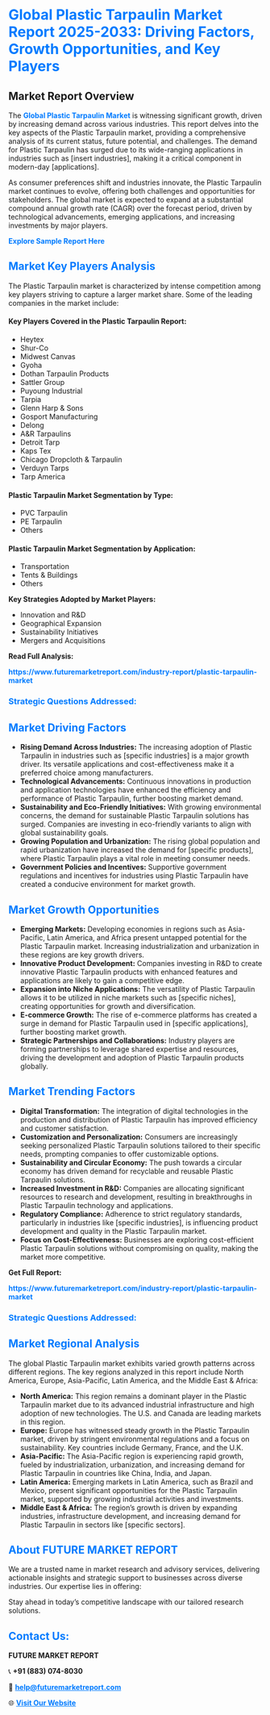 <h1 style="color: #007BFF;">Global Plastic Tarpaulin Market Report 2025-2033: Driving Factors, Growth Opportunities, and Key Players</h1>

<section id="overview">
<h2>Market Report Overview</h2>
<p>The <a href="https://www.futuremarketreport.com/industry-report/plastic-tarpaulin-market" style="color: #007BFF; text-decoration: none;"><strong>Global Plastic Tarpaulin Market</strong></a> is witnessing significant growth, driven by increasing demand across various industries. This report delves into the key aspects of the Plastic Tarpaulin market, providing a comprehensive analysis of its current status, future potential, and challenges. The demand for Plastic Tarpaulin has surged due to its wide-ranging applications in industries such as [insert industries], making it a critical component in modern-day [applications].</p>
<p>As consumer preferences shift and industries innovate, the Plastic Tarpaulin market continues to evolve, offering both challenges and opportunities for stakeholders. The global market is expected to expand at a substantial compound annual growth rate (CAGR) over the forecast period, driven by technological advancements, emerging applications, and increasing investments by major players.</p>
</section>

<section id="overview">
<p><a href="https://www.futuremarketreport.com/request-sample/reportId=56996" style="color: #007BFF; text-decoration: none;"><strong>Explore Sample Report Here</strong></a></p>
</section>

<section id="key-players">
<h2 style="color: #007BFF;">Market Key Players Analysis</h2>
<p>The Plastic Tarpaulin market is characterized by intense competition among key players striving to capture a larger market share. Some of the leading companies in the market include:</p>
<h4>Key Players Covered in the Plastic Tarpaulin Report:</h4>
<ul><li>Heytex</li><li>Shur-Co</li><li>Midwest Canvas</li><li>Gyoha</li><li>Dothan Tarpaulin Products</li><li>Sattler Group</li><li>Puyoung Industrial</li><li>Tarpia</li><li>Glenn Harp &amp; Sons</li><li>Gosport Manufacturing</li><li>Delong</li><li>A&amp;R Tarpaulins</li><li>Detroit Tarp</li><li>Kaps Tex</li><li>Chicago Dropcloth &amp; Tarpaulin</li><li>Verduyn Tarps</li><li>Tarp America</li></ul>
<h4>Plastic Tarpaulin Market Segmentation by Type:</h4>
<ul><li>PVC Tarpaulin</li><li>PE Tarpaulin</li><li>Others</li></ul>

<h4>Plastic Tarpaulin Market Segmentation by Application:</h4>
<ul><li>Transportation</li><li>Tents &amp; Buildings</li><li>Others</li></ul>
<p><strong>Key Strategies Adopted by Market Players:</strong></p>
<ul>
<li>Innovation and R&D</li>
<li>Geographical Expansion</li>
<li>Sustainability Initiatives</li>
<li>Mergers and Acquisitions</li>
</ul>
</section>

<section>
<p><strong>Read Full Analysis: </strong></p><a href="https://www.futuremarketreport.com/industry-report/plastic-tarpaulin-market" style="color: #007BFF; text-decoration: none;"><strong>https://www.futuremarketreport.com/industry-report/plastic-tarpaulin-market</strong></a>
<h3 style="color: #007BFF;">Strategic Questions Addressed:</h3>
</section>

<section id="driving-factors">
<h2 style="color: #007BFF;">Market Driving Factors</h2>
<ul>
<li><strong>Rising Demand Across Industries:</strong> The increasing adoption of Plastic Tarpaulin in industries such as [specific industries] is a major growth driver. Its versatile applications and cost-effectiveness make it a preferred choice among manufacturers.</li>
<li><strong>Technological Advancements:</strong> Continuous innovations in production and application technologies have enhanced the efficiency and performance of Plastic Tarpaulin, further boosting market demand.</li>
<li><strong>Sustainability and Eco-Friendly Initiatives:</strong> With growing environmental concerns, the demand for sustainable Plastic Tarpaulin solutions has surged. Companies are investing in eco-friendly variants to align with global sustainability goals.</li>
<li><strong>Growing Population and Urbanization:</strong> The rising global population and rapid urbanization have increased the demand for [specific products], where Plastic Tarpaulin plays a vital role in meeting consumer needs.</li>
<li><strong>Government Policies and Incentives:</strong> Supportive government regulations and incentives for industries using Plastic Tarpaulin have created a conducive environment for market growth.</li>
</ul>
</section>

<section id="growth-opportunities">
<h2 style="color: #007BFF;">Market Growth Opportunities</h2>
<ul>
<li><strong>Emerging Markets:</strong> Developing economies in regions such as Asia-Pacific, Latin America, and Africa present untapped potential for the Plastic Tarpaulin market. Increasing industrialization and urbanization in these regions are key growth drivers.</li>
<li><strong>Innovative Product Development:</strong> Companies investing in R&D to create innovative Plastic Tarpaulin products with enhanced features and applications are likely to gain a competitive edge.</li>
<li><strong>Expansion into Niche Applications:</strong> The versatility of Plastic Tarpaulin allows it to be utilized in niche markets such as [specific niches], creating opportunities for growth and diversification.</li>
<li><strong>E-commerce Growth:</strong> The rise of e-commerce platforms has created a surge in demand for Plastic Tarpaulin used in [specific applications], further boosting market growth.</li>
<li><strong>Strategic Partnerships and Collaborations:</strong> Industry players are forming partnerships to leverage shared expertise and resources, driving the development and adoption of Plastic Tarpaulin products globally.</li>
</ul>
</section>

<section id="trending-factors">
<h2 style="color: #007BFF;">Market Trending Factors</h2>
<ul>
<li><strong>Digital Transformation:</strong> The integration of digital technologies in the production and distribution of Plastic Tarpaulin has improved efficiency and customer satisfaction.</li>
<li><strong>Customization and Personalization:</strong> Consumers are increasingly seeking personalized Plastic Tarpaulin solutions tailored to their specific needs, prompting companies to offer customizable options.</li>
<li><strong>Sustainability and Circular Economy:</strong> The push towards a circular economy has driven demand for recyclable and reusable Plastic Tarpaulin solutions.</li>
<li><strong>Increased Investment in R&D:</strong> Companies are allocating significant resources to research and development, resulting in breakthroughs in Plastic Tarpaulin technology and applications.</li>
<li><strong>Regulatory Compliance:</strong> Adherence to strict regulatory standards, particularly in industries like [specific industries], is influencing product development and quality in the Plastic Tarpaulin market.</li>
<li><strong>Focus on Cost-Effectiveness:</strong> Businesses are exploring cost-efficient Plastic Tarpaulin solutions without compromising on quality, making the market more competitive.</li>
</ul>
</section>

<section>
<p><strong>Get Full Report: </strong></p><a href="https://www.futuremarketreport.com/industry-report/plastic-tarpaulin-market" style="color: #007BFF; text-decoration: none;"><strong>https://www.futuremarketreport.com/industry-report/plastic-tarpaulin-market</strong></a>
<h3 style="color: #007BFF;">Strategic Questions Addressed:</h3>
</section>


<section id="regional-analysis">
<h2 style="color: #007BFF;">Market Regional Analysis</h2>
<p>The global Plastic Tarpaulin market exhibits varied growth patterns across different regions. The key regions analyzed in this report include North America, Europe, Asia-Pacific, Latin America, and the Middle East & Africa:</p>
<ul>
<li><strong>North America:</strong> This region remains a dominant player in the Plastic Tarpaulin market due to its advanced industrial infrastructure and high adoption of new technologies. The U.S. and Canada are leading markets in this region.</li>
<li><strong>Europe:</strong> Europe has witnessed steady growth in the Plastic Tarpaulin market, driven by stringent environmental regulations and a focus on sustainability. Key countries include Germany, France, and the U.K.</li>
<li><strong>Asia-Pacific:</strong> The Asia-Pacific region is experiencing rapid growth, fueled by industrialization, urbanization, and increasing demand for Plastic Tarpaulin in countries like China, India, and Japan.</li>
<li><strong>Latin America:</strong> Emerging markets in Latin America, such as Brazil and Mexico, present significant opportunities for the Plastic Tarpaulin market, supported by growing industrial activities and investments.</li>
<li><strong>Middle East & Africa:</strong> The region’s growth is driven by expanding industries, infrastructure development, and increasing demand for Plastic Tarpaulin in sectors like [specific sectors].</li>
</ul>
</section>

<footer>
<h2 style="color: #007BFF;">About FUTURE MARKET REPORT</h2>
<p>We are a trusted name in market research and advisory services, delivering actionable insights and strategic support to businesses across diverse industries. Our expertise lies in offering:</p>

<p>Stay ahead in today’s competitive landscape with our tailored research solutions.</p>

<h2 style="color: #007BFF;">Contact Us:</h2>
<p><strong>FUTURE MARKET REPORT</strong></p>
<p>📞 <strong>+91 (883) 074-8030</strong></p>
<p>📧 <strong><a href="mailto:help@futuremarketreport.com" style="color: #007BFF;">help@futuremarketreport.com</a></strong></p>
<p>🌐 <strong><a href="https://www.futuremarketreport.com/" style="color: #007BFF;">Visit Our Website</a></strong></p>
</footer>